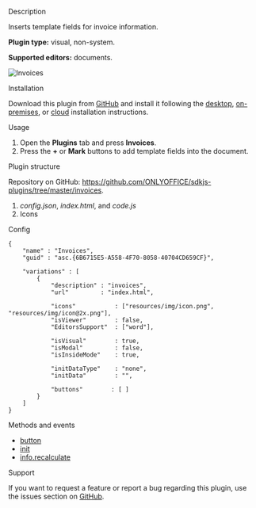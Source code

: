 Description

Inserts template fields for invoice information.

**Plugin type:** visual, non-system.

**Supported editors:** documents.

![Invoices](/assets/images/plugins/gifs/invoices.gif)

Installation

Download this plugin from [GitHub](https://github.com/ONLYOFFICE/sdkjs-plugins/tree/master/invoices) and install it following the [desktop](/plugin/installation/desktop), [on-premises](/plugin/installation/onpremises), or [cloud](/plugin/installation/cloud) installation instructions.

Usage

1. Open the **Plugins** tab and press **Invoices**.
2. Press the **+** or **Mark** buttons to add template fields into the document.

Plugin structure

Repository on GitHub: <https://github.com/ONLYOFFICE/sdkjs-plugins/tree/master/invoices>.

1. *config.json*, *index.html*, and *code.js*
2. Icons

Config

```
{
    "name" : "Invoices",
    "guid" : "asc.{6B6715E5-A558-4F70-8058-40704CD659CF}",

    "variations" : [
        {
            "description" : "invoices",
            "url"         : "index.html",

            "icons"           : ["resources/img/icon.png", "resources/img/icon@2x.png"],
            "isViewer"        : false,
            "EditorsSupport"  : ["word"],

            "isVisual"        : true,
            "isModal"         : false,
            "isInsideMode"    : true,

            "initDataType"    : "none",
            "initData"        : "",

            "buttons"        : [ ]
        }
    ]
}
```

Methods and events

* [button](/plugin/events/button)
* [init](/plugin/events/init)
* [info.recalculate](/plugin/info#recalculate)

Support

If you want to request a feature or report a bug regarding this plugin, use the issues section on [GitHub](https://github.com/ONLYOFFICE/sdkjs-plugins/issues).
